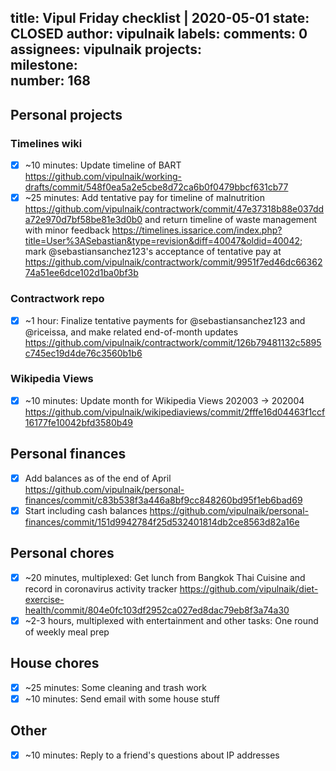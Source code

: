 title:	Vipul Friday checklist | 2020-05-01
state:	CLOSED
author:	vipulnaik
labels:	
comments:	0
assignees:	vipulnaik
projects:	
milestone:	
number:	168
--
## Personal projects

### Timelines wiki

- [x] ~10 minutes: Update timeline of BART https://github.com/vipulnaik/working-drafts/commit/548f0ea5a2e5cbe8d72ca6b0f0479bbcf631cb77
- [x] ~25 minutes: Add tentative pay for timeline of malnutrition https://github.com/vipulnaik/contractwork/commit/47e37318b88e037dda72e970d7bf58be81e3d0b0 and return timeline of waste management with minor feedback https://timelines.issarice.com/index.php?title=User%3ASebastian&type=revision&diff=40047&oldid=40042; mark @sebastiansanchez123's acceptance of tentative pay at https://github.com/vipulnaik/contractwork/commit/9951f7ed46dc6636274a51ee6dce102d1ba0bf3b

### Contractwork repo

- [x] ~1 hour: Finalize tentative payments for @sebastiansanchez123 and @riceissa, and make related end-of-month updates https://github.com/vipulnaik/contractwork/commit/126b79481132c5895c745ec19d4de76c3560b1b6

### Wikipedia Views

- [x] ~10 minutes: Update month for Wikipedia Views 202003 -> 202004 https://github.com/vipulnaik/wikipediaviews/commit/2fffe16d04463f1ccf16177fe10042bfd3580b49

## Personal finances

- [x] Add balances as of the end of April https://github.com/vipulnaik/personal-finances/commit/c83b538f3a446a8bf9cc848260bd95f1eb6bad69
- [x] Start including cash balances https://github.com/vipulnaik/personal-finances/commit/151d9942784f25d532401814db2ce8563d82a16e
## Personal chores

- [x] ~20 minutes, multiplexed: Get lunch from Bangkok Thai Cuisine and record in coronavirus activity tracker https://github.com/vipulnaik/diet-exercise-health/commit/804e0fc103df2952ca027ed8dac79eb8f3a74a30
- [x] ~2-3 hours, multiplexed with entertainment and other tasks: One round of weekly meal prep

## House chores

- [x] ~25 minutes: Some cleaning and trash work
- [x] ~10 minutes: Send email with some house stuff

## Other

- [x] ~10 minutes: Reply to a friend's questions about IP addresses
